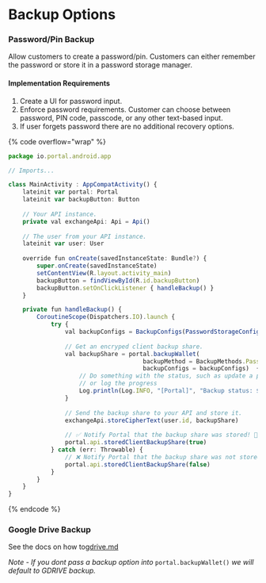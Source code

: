 # Backup Options

### Password/Pin Backup

Allow customers to create a password/pin. Customers can either remember the password or store it in a password storage manager.

#### Implementation Requirements

1. Create a UI for password input.&#x20;
2. Enforce password requirements. Customer can choose between password, PIN code, passcode, or any other text-based input.
3. If user forgets password there are no additional recovery options.

{% code overflow="wrap" %}
```typescript
package io.portal.android.app

// Imports...

class MainActivity : AppCompatActivity() {
    lateinit var portal: Portal
    lateinit var backupButton: Button
    
    // Your API instance.
    private val exchangeApi: Api = Api()
    
    // The user from your API instance.
    lateinit var user: User
    
    override fun onCreate(savedInstanceState: Bundle?) {
        super.onCreate(savedInstanceState)
        setContentView(R.layout.activity_main)
        backupButton = findViewById(R.id.backupButton)
        backupButton.setOnClickListener { handleBackup() }
    }

    private fun handleBackup() {
        CoroutineScope(Dispatchers.IO).launch {
            try {
                val backupConfigs = BackupConfigs(PasswordStorageConfig(password = PASSWORD))
    
                // Get an encryped client backup share.
                val backupShare = portal.backupWallet(
                                      backupMethod = BackupMethods.Password,
                                      backupConfigs = backupConfigs)  { status ->
                    // Do something with the status, such as update a progress bar
                    // or log the progress
                    Log.println(Log.INFO, "[Portal]", "Backup status: ${status.status} is done: ${status.done}")
                }
                
                // Send the backup share to your API and store it.
                exchangeApi.storeCipherText(user.id, backupShare)
                
                // ✅ Notify Portal that the backup share was stored! 🙌
                portal.api.storedClientBackupShare(true)
            } catch (err: Throwable) {
                // ❌ Notify Portal that the backup share was not stored.
                portal.api.storedClientBackupShare(false)
            }
        }
    }
}
```
{% endcode %}

### Google Drive Backup

See the docs on how to[gdrive.md](../../../../resources/backup-options/gdrive.md "mention")

_Note - If you dont pass a backup option into_ `portal.backupWallet()` _we will default to GDRIVE backup._
